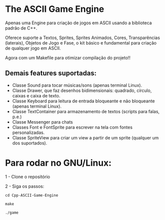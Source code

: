 # The ASCII Game Engine
Apenas uma Engine para criação de jogos em ASCII usando a biblioteca padrão de C++.

Oferece suporte a Textos, Sprites, Sprites Animados, Cores, Transparências (laterais), Objetos de Jogo e Fase, o kit básico e fundamental para criação de qualquer jogo em ASCII. 

Agora com um Makefile para otimizar compilação do projeto!!

## Demais features suportadas: 
 - Classe Sound para tocar músicas/sons (apenas terminal Linux).
 - Classe Drawer, que faz desenhos bidimensionais: quadrado, círculo, caixas e caixa de texto.
 - Classe Keyboard para leitura de entrada bloqueante e não bloqueante (apenas terminal Linux).
 - Classe TextContainer para armazenamento de textos (scripts para falas, p.e.)
 - Classe Messenger para chats
 - Classes Font e FontSprite para escrever na tela com fontes personalizadas.
 - Classe SpriteView para criar um view a partir de um sprite (qualquer um dos suportados).

# Para rodar no GNU/Linux:
1 - Clone o repositório

2 - Siga os passos:
```shell
cd Cpp-ASCII-Game-Engine
```
```shell
make
```
```shell
./game
```
